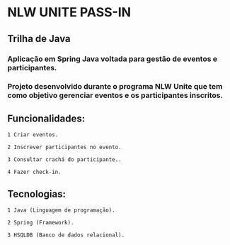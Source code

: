 # NLW UNITE PASS-IN
## Trilha de Java

### Aplicação em Spring Java voltada para gestão de eventos e participantes.

### Projeto desenvolvido durante o programa NLW Unite que tem como objetivo gerenciar eventos e os participantes inscritos.

## Funcionalidades:
    1 Criar eventos.
  
    2 Inscrever participantes no evento.
  
    3 Consultar crachá do participante..
  
    4 Fazer check-in.

## Tecnologias:
    1 Java (Linguagem de programação).
  
    2 Spring (Framework).
  
    3 HSQLDB (Banco de dados relacional).
